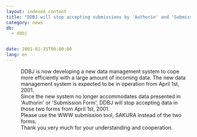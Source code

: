 ```yaml
---
layout: indexed_content
title: "DDBJ will stop accepting submissions by 'Authorin' and 'Submission Form' Jan. 25, 2001"
category: news
db:
  - ddbj


date: 2001-01-25T00:00:00
lang: en
---
```


<dd>DDBJ is now developing a new data management system to cope more efficiently with a large amount of incoming data. The new data management system is expected to be in operation from April 1st, 2001.<br>Since the new system no longer accommodates data presented in 'Authorin' or 'Submission Form', DDBJ will stop accepting data in those two forms from April 1st, 2001.<br>
<dd>Please use the WWW submission tool, SAKURA instead of the two forms.<br>
<dd>Thank you very much for your understanding and cooperation.</dd>
</dd>
</dd>

